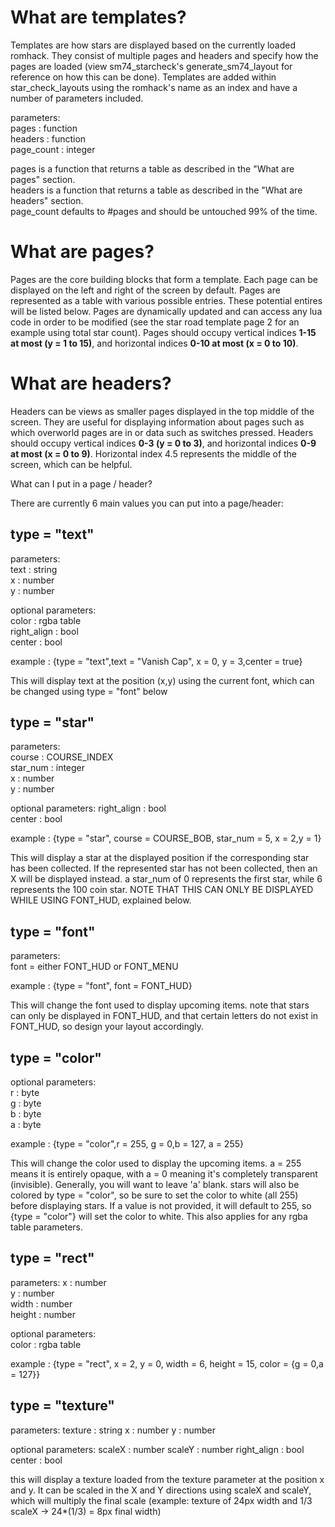 # What are templates?

Templates are how stars are displayed based on the currently loaded romhack. They consist of multiple pages and headers and specify how the pages are loaded (view sm74_starcheck's generate_sm74_layout for reference on how this can be done). Templates are added within star_check_layouts using the romhack's name as an index and have a number of parameters included.

parameters:  
pages : function  
headers : function  
page_count : integer  

pages is a function that returns a table as described in the "What are pages" section.   
headers is a function that returns a table as described in the "What are headers" section.  
page_count defaults to #pages and should be untouched 99% of the time.  

# What are pages?

Pages are the core building blocks that form a template. Each page can be displayed on the left and right of the screen by default. Pages are represented as a table with various possible entries. These potential entires will be listed below. Pages are dynamically updated and can access any lua code in order to be modified (see the star road template page 2 for an example using total star count). Pages should occupy vertical indices **1-15 at most (y = 1 to 15)**, and horizontal indices **0-10 at most (x = 0 to 10)**. 

# What are headers?

Headers can be views as smaller pages displayed in the top middle of the screen. They are useful for displaying information about pages such as which overworld pages are in or data such as switches pressed. Headers should occupy vertical indices **0-3 (y = 0 to 3)**, and horizontal indices **0-9 at most (x = 0 to 9)**. Horizontal index 4.5 represents the middle of the screen, which can be helpful.

What can I put in a page / header?

There are currently 6 main values you can put into a page/header:

## type = "text"  
parameters:  
text : string  
x : number  
y : number  

optional parameters:  
color : rgba table  
right_align : bool  
center : bool  

example : {type = "text",text = "Vanish Cap", x = 0, y = 3,center = true}

This will display text at the position (x,y) using the current font, which can be changed using type = "font" below

## type = "star"
parameters:  
course : COURSE_INDEX  
star_num : integer  
x : number  
y : number  

optional parameters:
right_align : bool  
center : bool  

example : {type = "star", course = COURSE_BOB, star_num = 5, x = 2,y = 1}

This will display a star at the displayed position if the corresponding star has been collected. If the represented star has not been collected, then an X will be displayed instead. a star_num of 0 represents the first star, while 6 represents the 100 coin star. NOTE THAT THIS CAN ONLY BE DISPLAYED WHILE USING FONT_HUD, explained below.

## type = "font"
parameters:  
font = either FONT_HUD or FONT_MENU  

example : {type = "font", font = FONT_HUD}

This will change the font used to display upcoming items. note that stars can only be displayed in FONT_HUD, and that certain letters do not exist in FONT_HUD, so design your layout accordingly.

## type = "color"
optional parameters:  
r : byte  
g : byte  
b : byte  
a : byte  

example : {type = "color",r = 255, g = 0,b = 127, a = 255}

This will change the color used to display the upcoming items. a = 255 means it is entirely opaque, with a = 0 meaning it's completely transparent (invisible). Generally, you will want to leave 'a' blank. stars will also be colored by type = "color", so be sure to set the color to white (all 255) before displaying stars. If a value is not provided, it will default to 255, so {type = "color"} will set the color to white. This also applies for any rgba table parameters.

## type = "rect"
parameters:
x : number  
y : number  
width : number  
height : number  

optional parameters:  
color : rgba table  

example : {type = "rect", x = 2, y = 0, width = 6, height = 15, color = {g = 0,a = 127}}

## type = "texture"
parameters:
texture : string
x : number
y : number

optional parameters:
scaleX : number
scaleY : number
right_align : bool  
center : bool  

this will display a texture loaded from the texture parameter at the position x and y. It can be scaled in the X and Y directions using scaleX and scaleY, which will multiply the final scale (example: texture of 24px width and 1/3 scaleX -> 24*(1/3) = 8px final width)
